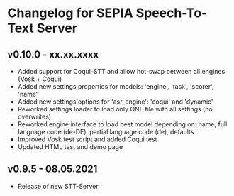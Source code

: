 # Changelog for SEPIA Speech-To-Text Server

## v0.10.0 - xx.xx.xxxx

- Added support for Coqui-STT and allow hot-swap between all engines (Vosk + Coqui)
- Added new settings properties for models: 'engine', 'task', 'scorer', 'name'
- Added new settings options for 'asr_engine': 'coqui' and 'dynamic'
- Reworked settings loader to load only ONE file with all settings (no overwrites)
- Reworked engine interface to load best model depending on: name, full language code (de-DE), partial language code (de), defaults
- Improved Vosk test script and added Coqui test
- Updated HTML test and demo page

## v0.9.5 - 08.05.2021

- Release of new STT-Server